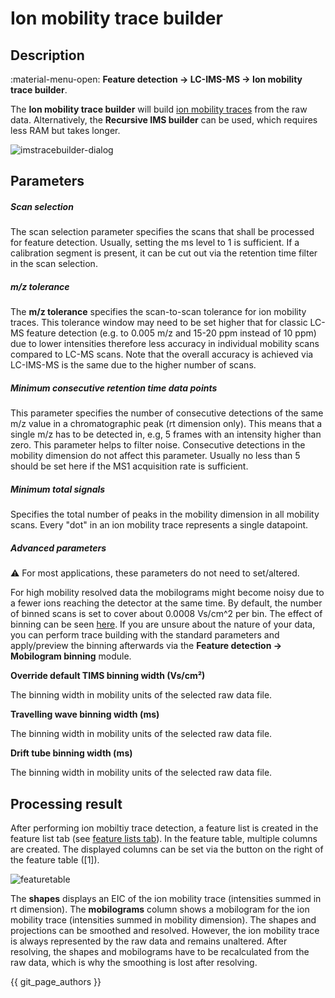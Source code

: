 # **Ion mobility trace builder**

## **Description**

:material-menu-open: **Feature detection → LC-IMS-MS → Ion mobility trace builder**.

The **Ion mobility trace builder** will build [ion mobility traces](../../../learners_corner/terminology/ion-mobility-terminology.md#ion-mobility-trace) from the raw data. Alternatively, the **Recursive IMS builder** can be used, which requires less RAM but takes longer.

![imstracebuilder-dialog](imstracebuilderdialog.png)

## **Parameters**

##### Scan selection

The scan selection parameter specifies the scans that shall be processed for feature detection.
Usually, setting the ms level to 1 is sufficient. If a calibration segment is present, it can be cut
out via the retention time filter in the scan selection.

##### m/z tolerance

The **m/z tolerance** specifies the scan-to-scan tolerance for ion mobility traces. This tolerance
window may need to be set higher that for classic LC-MS feature detection (e.g. to 0.005 m/z and
15-20 ppm instead of 10 ppm) due to lower intensities therefore less accuracy in individual mobility
scans compared to LC-MS scans. Note that the overall accuracy is achieved via LC-IMS-MS is the same
due to the higher number of scans.

##### Minimum consecutive retention time data points

This parameter specifies the number of consecutive detections of the same m/z value in a
chromatographic peak (rt dimension only). This means that a single m/z has to be detected in, e.g, 5
frames with an intensity higher than zero. This parameter helps to filter noise. Consecutive
detections in the mobility dimension do not affect this parameter. Usually no less than 5 should be
set here if the MS1 acquisition rate is sufficient.

##### Minimum total signals

Specifies the total number of peaks in the mobility dimension in all mobility scans. Every "dot" in
an ion mobility trace represents a single datapoint.

##### Advanced parameters

:warning: For most applications, these parameters do not need to set/altered.

For high mobility resolved data the mobilograms might become noisy due to a fewer ions reaching the detector at the same time. By default, the number of binned scans is set to cover about 0.0008 Vs/cm^2 per bin. The effect of
binning can be seen [here](../featdet_ims_expander/ims-expander.md#binned-mobilogram-example). If you are unsure about the nature of your data, you can perform trace building with the standard parameters and apply/preview the binning afterwards via the **Feature detection → Mobilogram
binning** module.

**Override default TIMS binning width (Vs/cm²)**

The binning width in mobility units of the selected raw data file.

**Travelling wave binning width (ms)**

The binning width in mobility units of the selected raw data file.

**Drift tube binning width (ms)**

The binning width in mobility units of the selected raw data file.

## **Processing result**

After performing ion mobiltiy trace detection, a feature list is created in the feature list tab
(see [feature lists tab](../../../getting_started/main_window_overview.md)). In the
feature table, multiple columns are created. The displayed columns can be set via the button on the
right of the feature table ([1]).

![featuretable](featuretable.png)

The **shapes** displays an EIC of the ion mobility trace (intensities summed in rt dimension). The
**mobilograms** column shows a mobilogram for the ion mobility trace (intensities summed in mobility
dimension). The shapes and projections can be smoothed and resolved. However, the ion mobility trace
is always represented by the raw data and remains unaltered. After resolving, the shapes and
mobilograms have to be recalculated from the raw data, which is why the smoothing is lost after
resolving.

{{ git_page_authors }}
